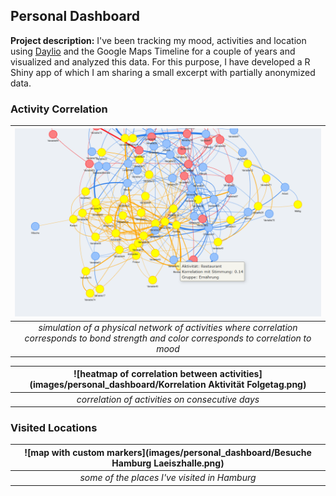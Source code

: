 ## Personal Dashboard

**Project description:** I've been tracking my mood, activities and location using [Daylio](https://daylio.net/) and the Google Maps Timeline for a couple of years and visualized and analyzed this data. For this purpose, I have developed a R Shiny app of which I am sharing a small excerpt with partially anonymized data.

### Activity Correlation

| ![graph network](images/personal_dashboard/Netzwerk.png) | 
|:--:| 
| *simulation of a physical network of activities where correlation corresponds to bond strength and color corresponds to correlation to mood* |

| ![heatmap of correlation between activities](images/personal_dashboard/Korrelation Aktivität Folgetag.png) | 
|:--:| 
| *correlation of activities on consecutive days* |

### Visited Locations

| ![map with custom markers](images/personal_dashboard/Besuche Hamburg Laeiszhalle.png) | 
|:--:| 
| *some of the places I've visited in Hamburg* |

